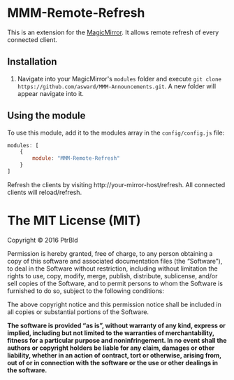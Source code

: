 # MMM-Remote-Refresh
This is an extension for the [MagicMirror](https://github.com/MichMich/MagicMirror). It allows remote refresh of every connected client.

## Installation
1. Navigate into your MagicMirror's `modules` folder and execute `git clone https://github.com/asward/MMM-Announcements.git`. A new folder will appear navigate into it.

## Using the module
To use this module, add it to the modules array in the `config/config.js` file:
````javascript
modules: [
    {
        module: "MMM-Remote-Refresh"
    }
]
````
Refresh the clients by visiting http://your-mirror-host/refresh. All connected clients will reload/refresh. 


The MIT License (MIT)
=====================

Copyright © 2016 PtrBld

Permission is hereby granted, free of charge, to any person
obtaining a copy of this software and associated documentation
files (the “Software”), to deal in the Software without
restriction, including without limitation the rights to use,
copy, modify, merge, publish, distribute, sublicense, and/or sell
copies of the Software, and to permit persons to whom the
Software is furnished to do so, subject to the following
conditions:

The above copyright notice and this permission notice shall be
included in all copies or substantial portions of the Software.

**The software is provided “as is”, without warranty of any kind, express or implied, including but not limited to the warranties of merchantability, fitness for a particular purpose and noninfringement. In no event shall the authors or copyright holders be liable for any claim, damages or other liability, whether in an action of contract, tort or otherwise, arising from, out of or in connection with the software or the use or other dealings in the software.**